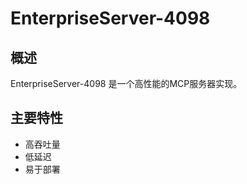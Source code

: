 # EnterpriseServer-4098

## 概述

EnterpriseServer-4098 是一个高性能的MCP服务器实现。

## 主要特性

- 高吞吐量
- 低延迟
- 易于部署
